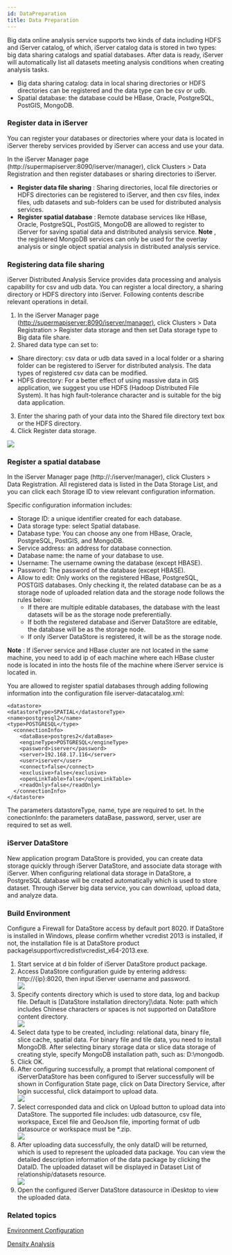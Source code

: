 ```yaml
---
id: DataPreparation
title: Data Preparation
---
```

Big data online analysis service supports two kinds of data including HDFS and
iServer catalog, of which, iServer catalog data is stored in two types: big
data sharing catalogs and spatial databases. After data is ready, iServer will
automatically list all datasets meeting analysis conditions when creating
analysis tasks.

* Big data sharing catalog: data in local sharing directories or HDFS directories can be registered and the data type can be csv or udb.
* Spatial database: the database could be HBase, Oracle, PostgreSQL, PostGIS, MongoDB.

### Register data in iServer

You can register your databases or directories where your data is located in
iServer thereby services provided by iServer can access and use your data.

In the iServer Manager page (http://supermapiserver:8090/iserver/manager),
click Clusters > Data Registration and then register databases or sharing
directories to iServer.

  * **Register data file sharing** : Sharing directories, local file directories or HDFS directories can be registered to iServer, and then csv files, index files, udb datasets and sub-folders can be used for distributed analysis services.
  * **Register spatial database** : Remote database services like HBase, Oracle, PostgreSQL, PostGIS, MongoDB are allowed to register to iServer for saving spatial data and distributed analysis service. **Note** , the registered MongoDB services can only be used for the overlay analysis or single object spatial analysis in distributed analysis service.

###  Registering data file sharing

iServer Distributed Analysis Service provides data processing and analysis
capability for csv and udb data. You can register a local directory, a sharing
directory or HDFS directory into iServer. Following contents describe relevant
operations in detail.

1. In the iServer Manager page (<http://supermapiserver:8090/iserver/manager)>, click Clusters > Data Registration > Register data storage and then set Data storage type to Big data file share.
2. Shared data type can set to:
  * Share directory: csv data or udb data saved in a local folder or a sharing folder can be registered to iServer for distributed analysis. The data types of registered csv data can be modified.
  * HDFS directory: For a better effect of using massive data in GIS application, we suggest you use HDFS (Hadoop Distributed File System). It has high fault-tolerance character and is suitable for the big data application. 
3. Enter the sharing path of your data into the Shared file directory text box or the HDFS directory.
4. Click Register data storage.

![](img/CatalogData.png)

### Register a spatial database

In the iServer Manager page (http://<server>:<port>/iserver/manager), click
Clusters > Data Registration. All registered data is listed in the Data
Storage List, and you can click each Storage ID to view relevant configuration
information.

Specific configuration information includes:

* Storage ID: a unique identifier created for each database.
* Data storage type: select Spatial database.
* Database type: You can choose any one from HBase, Oracle, PostgreSQL, PostGIS, and MongoDB.
* Service address: an address for database connection.
* Database name: the name of your database to use.
* Username: The username owning the database (except HBASE).
* Password: The password of the database (except HBASE).
* Allow to edit: Only works on the registered HBase, PostgreSQL, POSTGIS databases. Only checking it, the related database can be as a storage node of uploaded relation data and the storage node follows the rules below:
  * If there are multiple editable databases, the database with the least datasets will be as the storage node preferentially.
  * If both the registered database and iServer DataStore are editable, the database will be as the storage node.
  * If only iServer DataStore is registered, it will be as the storage node.

**Note** : If iServer service and HBase cluster are not located in the same
machine, you need to add ip of each machine where each HBase cluster node is
located in into the hosts file of the machine where iServer service is located
in.

You are allowed to register spatial databases through adding following
information into the configuration file iserver-datacatalog.xml:

    
    
    <datastore> 
    <datastoreType>SPATIAL</datastoreType> 
    <name>postgresql2</name>
    <type>POSTGRESQL</type>   
      <connectionInfo>  
        <dataBase>postgres2</dataBase>   
        <engineType>POSTGRESQL</engineType>   
        <password>iserver</password>   
        <server>192.168.17.116</server>   
        <user>iserver</user>   
        <connect>false</connect>   
        <exclusive>false</exclusive>   
        <openLinkTable>false</openLinkTable>   
        <readOnly>false</readOnly>  
      </connectionInfo> 
    </datastore> 

The parameters datastoreType, name, type are required to set. In the
conectionInfo: the parameters dataBase, password, server, user are required to
set as well.

###  iServer DataStore

New application program DataStore is provided, you can create data storage
quickly through iServer DataStore, and associate data storage with iServer.
When configuring relational data storage in DataStore, a PostgreSQL database
will be created automatically which is used to store dataset. Through iServer
big data service, you can download, upload data, and analyze data.

### Build Environment

Configure a Firewall for DataStore access by default port 8020. If DataStore
is installed in Windows, please confirm whether vcredist 2013 is installed, if
not, the installation file is at DataStore product
package\support\vcredist\vcredist_x64-2013.exe.

1. Start service at d bin folder of iServer DataStore product package.
2. Access DataStore configuration guide by entering address: http://{ip}:8020, then input iServer username and password. <br/>![](img/DataStore1.png)
3. Specify contents directory which is used to store data, log and backup file. Default is [DataStore installation directory]\data. Note: path which includes Chinese characters or spaces is not supported on DataStore content directory. <br/>![](img/DataStore2.png)
4. Select data type to be created, including: relational data, binary file, slice cache, spatial data. For binary file and tile data, you need to install MongoDB. After selecting binary storage data or slice data storage of creating style, specify MongoDB installation path, such as: D:\mongodb.
5. Click OK.
6. After configuring successfully, a prompt that relational component of iServerDataStore has been configured to iServer successfully will be shown in Configuration State page, click on Data Directory Service, after login successful, click dataimport to upload data. <br/>![](img/DataStore4.png)
7. Select corresponded data and click on Upload button to upload data into DataStore. The supported file includes: udb datasource, csv file, workspace, Excel file and GeoJson file, importing format of udb datasource or workspace must be *.zip.  <br/>![](img/DataStore6.png)
8. After uploading data successfully, the only dataID will be returned, which is used to represent the uploaded data package. You can view the detailed description information of the data package by clicking the DataID. The uploaded dataset will be displayed in Dataset List of relationship/datasets resource. <br/>![](img/DataStore7.png)
9. Open the configured iServer DataStore datasource in iDesktop to view the uploaded data.

### Related topics

 [Environment Configuration](BigDataAnalysisEnvironmentConfiguration)

 [Density Analysis](DensityAnalysis)
